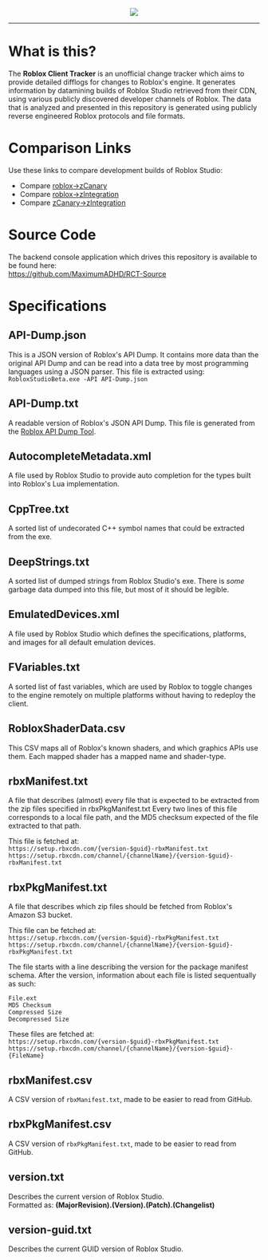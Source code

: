 <p align="center">
<img src="https://user-images.githubusercontent.com/3926900/106975524-55bb1000-671c-11eb-9b5c-e425c7ae6414.png">
</p>

<hr/>

# What is this?

The **Roblox Client Tracker** is an unofficial change tracker which aims to provide detailed difflogs for changes to Roblox's engine. It generates information by datamining builds of Roblox Studio retrieved from their CDN, using various publicly discovered developer channels of Roblox. The data that is analyzed and presented in this repository is generated using publicly reverse engineered Roblox protocols and file formats.

# Comparison Links
Use these links to compare development builds of Roblox Studio:

* Compare [roblox->zCanary](https://github.com/MaximumADHD/Roblox-Client-Tracker/compare/zCanary#files_bucket)
* Compare [roblox->zIntegration](https://github.com/MaximumADHD/Roblox-Client-Tracker/compare/zIntegration#files_bucket)
* Compare [zCanary->zIntegration](https://github.com/MaximumADHD/Roblox-Client-Tracker/compare/zCanary...zIntegration)

# Source Code

The backend console application which drives this repository is available to be found here:<br/>
https://github.com/MaximumADHD/RCT-Source

# Specifications

## API-Dump.json
This is a JSON version of Roblox's API Dump. It contains more data than the original API Dump and can be read into a data tree by most programming languages using a JSON parser. This file is extracted using:<br/>`RobloxStudioBeta.exe -API API-Dump.json`

## API-Dump.txt
A readable version of Roblox's JSON API Dump. This file is generated from the [Roblox API Dump Tool](https://github.com/MaximumADHD/Roblox-API-Dump-Tool).

## AutocompleteMetadata.xml
A file used by Roblox Studio to provide auto completion for the types built into Roblox's Lua implementation.

## CppTree.txt
A sorted list of undecorated C++ symbol names that could be extracted from the exe.

## DeepStrings.txt
A sorted list of dumped strings from Roblox Studio's exe. There is *some* garbage data dumped into this file, but most of it should be legible.

## EmulatedDevices.xml
A file used by Roblox Studio which defines the specifications, platforms, and images for all default emulation devices.

## FVariables.txt
A sorted list of fast variables, which are used by Roblox to toggle changes to the engine remotely on multiple platforms without having to redeploy the client.

## RobloxShaderData.csv
This CSV maps all of Roblox's known shaders, and which graphics APIs use them. Each mapped shader has a mapped name and shader-type.

## rbxManifest.txt
A file that describes (almost) every file that is expected to be extracted from the zip files specified in rbxPkgManifest.txt
Every two lines of this file corresponds to a local file path, and the MD5 checksum expected of the file extracted to that path.

This file is fetched at:<br/>
`https://setup.rbxcdn.com/{version-$guid}-rbxManifest.txt`<br/>
`https://setup.rbxcdn.com/channel/{channelName}/{version-$guid}-rbxManifest.txt`

## rbxPkgManifest.txt
A file that describes which zip files should be fetched from Roblox's Amazon S3 bucket.

This file can be fetched at:<br/>
`https://setup.rbxcdn.com/{version-$guid}-rbxPkgManifest.txt`<br/>
`https://setup.rbxcdn.com/channel/{channelName}/{version-$guid}-rbxPkgManifest.txt`

The file starts with a line describing the version for the package manifest schema.
After the version, information about each file is listed sequentually as such:

```
File.ext
MD5 Checksum
Compressed Size
Decompressed Size
```

These files are fetched at:<br/>
`https://setup.rbxcdn.com/{version-$guid}-rbxPkgManifest.txt`<br/>
`https://setup.rbxcdn.com/channel/{channelName}/{version-$guid}-{FileName}`

## rbxManifest.csv
A CSV version of `rbxManifest.txt`, made to be easier to read from GitHub.

## rbxPkgManifest.csv
A CSV version of `rbxPkgManifest.txt`, made to be easier to read from GitHub.

## version.txt
Describes the current version of Roblox Studio.<br/>
Formatted as: **(MajorRevision).(Version).(Patch).(Changelist)**

## version-guid.txt
Describes the current GUID version of Roblox Studio.
